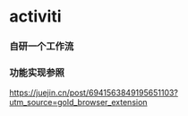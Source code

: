 # activiti
### 自研一个工作流
### 功能实现参照
https://juejin.cn/post/6941563849195651103?utm_source=gold_browser_extension